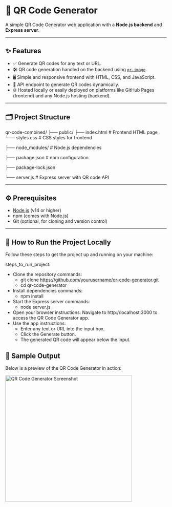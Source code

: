 # 🔳 QR Code Generator

A simple QR Code Generator web application with a **Node.js backend** and **Express server**.

---

## ✨ Features

- ✅ Generate QR codes for any text or URL.
- 🛠️ QR code generation handled on the backend using [`qr-image`](https://www.npmjs.com/package/qr-image).
- 🖥️ Simple and responsive frontend with HTML, CSS, and JavaScript.
- 🔗 API endpoint to generate QR codes dynamically.
- 🌐 Hosted locally or easily deployed on platforms like GitHub Pages (frontend) and any Node.js hosting (backend).
---

## 🗂️ Project Structure

qr-code-combined/
├── public/
 ├── index.html # Frontend HTML page
  └── styles.css # CSS styles for frontend
 
├── node_modules/ # Node.js dependencies

├── package.json # npm configuration

├── package-lock.json

└── server.js # Express server with QR code API

---

## ⚙️ Prerequisites

- [Node.js](https://nodejs.org/) (v14 or higher)
- npm (comes with Node.js)
- Git (optional, for cloning and version control)

---

## 🚀 How to Run the Project Locally
Follow these steps to get the project up and running on your machine:

steps_to_run_project:
  - Clone the repository
    commands:
      - git clone https://github.com/yourusername/qr-code-generator.git
      - cd qr-code-generator
  - Install dependencies
    commands:
      - npm install
  - Start the Express server
    commands:
      - node server.js
  - Open your browser
    instructions: Navigate to http://localhost:3000 to access the QR Code Generator app.
  - Use the app
    instructions:
      - Enter any text or URL into the input box.
      - Click the Generate button.
      - The generated QR code will appear below the input.

## 📸 Sample Output

Below is a preview of the QR Code Generator in action:

<img width="395" alt="QR Code Generator Screenshot" src="https://github.com/user-attachments/assets/b5794772-8268-4827-b928-d3c92b2c8d2c" />
